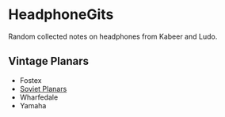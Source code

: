 # HeadphoneGits

Random collected notes on headphones from Kabeer and Ludo.

## Vintage Planars

- Fostex
- [Soviet Planars](./vintage-planars/soviet)
- Wharfedale
- Yamaha
